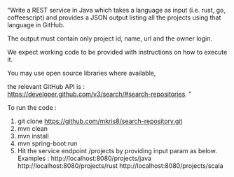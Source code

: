 “Write a REST service in Java which takes a language as input (i.e. rust, go, coffeescript) and provides a JSON output listing all the projects using that language in GitHub.  

The output must contain only project id, name, url and the owner login. 

 We expect working code to be provided with instructions on how to execute it. 
 
 You may use open source libraries where available, 
 
 the relevant GitHub API is : https://developer.github.com/v3/search/#search-repositories. ”

To run the code :

1) git clone https://github.com/mkris8/search-repository.git
2) mvn clean
3) mvn install
4) mvn spring-boot:run
5) Hit the service endpoint /projects by providing input param as below.
Examples :
http://localhost:8080/projects/java
http://localhost:8080/projects/rust
http://localhost:8080/projects/scala

